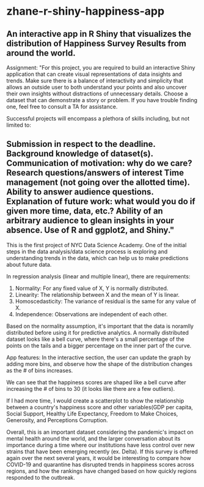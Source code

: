 # zhane-r-shiny-happiness-app
An interactive app in R Shiny that visualizes the distribution of Happiness Survey Results from around the world.
---
Assignment:
"For this project, you are required to build an interactive Shiny application that can create visual representations of data insights and trends. Make sure there is a balance of interactivity and simplicity that allows an outside user to both understand your points and also uncover their own insights without distractions of unnecessary details. Choose a dataset that can demonstrate a story or problem. If you have trouble finding one, feel free to consult a TA for assistance.

Successful projects will encompass a plethora of skills including, but not limited to:

Submission in respect to the deadline.
Background knowledge of dataset(s).
Communication of motivation: why do we care?
Research questions/answers of interest
Time management (not going over the allotted time).
Ability to answer audience questions.
Explanation of future work: what would you do if given more time, data, etc.?
Ability of an arbitrary audience to glean insights in your absence.
Use of R and ggplot2, and Shiny."
---

This is the first project of NYC Data Science Academy. 
One of the initial steps in the data analysis/data science process is exploring and understanding trends in the data, which can help us to make predictions about future data.

In regression analysis (linear and multiple linear), there are requirements:
1. Normality: For any fixed value of X, Y is normally distributed.
2. Linearity: The relationship between X and the mean of Y is linear.
3. Homoscedasticity: The variance of residual is the same for any value of X.
4. Independence: Observations are independent of each other.


Based on the normality assumption, it's important that the data is noramlly distributed before using it for predictive analytics.
A normally distributed dataset looks like a bell curve, where there's a small percentage of the points on the tails and a bigger percentage on the inner part of the curve. 

App features:
In the interactive section, the user can update the graph by adding more bins, and observe how the shape of the distribution changes as the # of bins increases.

We can see that the happiness scores are shaped like a bell curve after increasing the # of bins to 30 (it looks like there are a few outliers).

If I had more time, I would create a scatterplot to show the relationship between a country's happiness score and other variables(GDP per capita, Social Support, Healthy Life Expectancy, Freedom to Make Choices, Generosity, and Perceptions Corruption.

Overall, this is an important dataset considering the pandemic's impact on mental health around the world, and the larger conversation about its importance during a time where our institutions have less control over new strains that have been emerging recently (ex. Delta). 
If this survey is offered again over the next several years, it would be interesting to compare how COVID-19 and quarantine has disrupted trends in happiness scores across regions, and how the rankings have changed based on how quickly regions responded to the outbreak.
